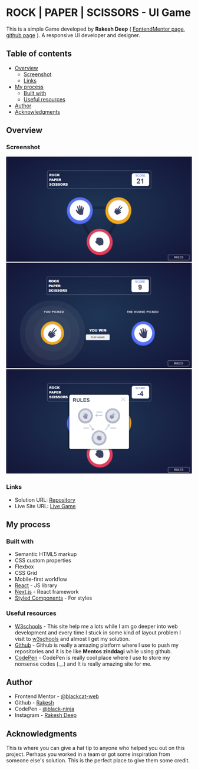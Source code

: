 # ROCK | PAPER | SCISSORS - UI Game

This is a simple Game developed by **Rakesh Deep** ( [FontendMentor page](https://www.frontendmentor.io/profile/blackcat-web), [github page](https://www.github.com/blackcat-web/) ). A responsive UI developer and designer.

## Table of contents

- [Overview](#overview)
  - [Screenshot](#screenshot)
  - [Links](#links)
- [My process](#my-process)
  - [Built with](#built-with)
  - [Useful resources](#useful-resources)
- [Author](#author)
- [Acknowledgments](#acknowledgments)

## Overview

### Screenshot

![Game Screen](./images/screenShorts/screenShort1.png)
![On action](./images/screenShorts/screenShort2.png)
![Game rules](./images/screenShorts/screenShort3.png)

### Links

- Solution URL: [Repository](https://github.com/blackcat-web/rock-paper-scissor)
- Live Site URL: [Live Game](https://blackcat-web.github.io/rock-paper-scissor/)

## My process

### Built with

- Semantic HTML5 markup
- CSS custom properties
- Flexbox
- CSS Grid
- Mobile-first workflow
- [React](https://reactjs.org/) - JS library
- [Next.js](https://nextjs.org/) - React framework
- [Styled Components](https://styled-components.com/) - For styles

### Useful resources

- [W3schools](https://www.w3schools.com) - This site help me a lots while I am go deeper into web development and every time I stuck in some kind of layout problem I visit to [w3schools](https://www.w3schools.com/) and almost I get my solution.
- [Github](https://www.github.com) - Github is really a amazing platform where I use to push my repositories and it is be like **Mentos zinddagi** while using github.
- [CodePen](https://www.codepen.io) - CodePen is really cool place where I use to store my nonsense codes (._.) and It is really amazing site for me.

## Author
- Frontend Mentor - [@blackcat-web](https://www.frontendmentor.io/profile/blackcat-web)
- Github - [Rakesh](https://www.github.com/blackcat-web/)
- CodePen - [@black-ninja](https://codepen.io/Black-ninja)
- Instagram - [Rakesh Deep](https://www.instagram.com/rakeshdeepp/)

## Acknowledgments

This is where you can give a hat tip to anyone who helped you out on this project. Perhaps you worked in a team or got some inspiration from someone else's solution. This is the perfect place to give them some credit.
